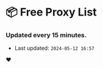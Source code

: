 # :package: Free Proxy List
### Updated every 15 minutes.

- Last updated: `2024-05-12 16:57`

:heart:
